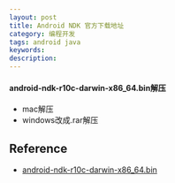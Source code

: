 ```yaml
---
layout: post
title: Android NDK 官方下载地址
category: 编程开发
tags: android java
keywords: 
description: 
---
```


#### android-ndk-r10c-darwin-x86_64.bin解压

* mac解压
* windows改成.rar解压

## Reference

* [android-ndk-r10c-darwin-x86_64.bin](https://dl.google.com/android/ndk/android-ndk-r10c-darwin-x86_64.bin)